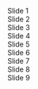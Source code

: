  <div class="swiper mySwiper">
      <div class="swiper-wrapper">
        <div class="swiper-slide">Slide 1</div>
        <div class="swiper-slide">Slide 2</div>
        <div class="swiper-slide">Slide 3</div>
        <div class="swiper-slide">Slide 4</div>
        <div class="swiper-slide">Slide 5</div>
        <div class="swiper-slide">Slide 6</div>
        <div class="swiper-slide">Slide 7</div>
        <div class="swiper-slide">Slide 8</div>
        <div class="swiper-slide">Slide 9</div>
      </div>
      <div class="swiper-button-next"></div>
      <div class="swiper-button-prev"></div>
      <div class="swiper-pagination"></div>
    </div>